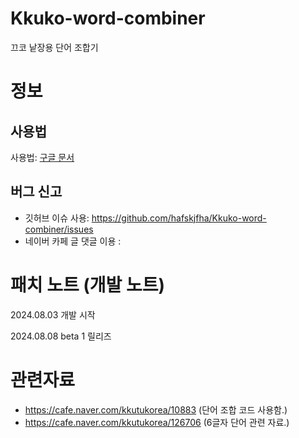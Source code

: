 # Kkuko-word-combiner
끄코 낱장용 단어 조합기

# 정보
## 사용법
사용법: [구글 문서](https://docs.google.com/document/d/1wlX4TaC4Y_b-Dnjjy5uXc0GwWpFy7GGE2EWwAAeLcSE)
<br>

## 버그 신고
+ 깃허브 이슈 사용: https://github.com/hafskjfha/Kkuko-word-combiner/issues
+ 네이버 카페 글 댓글 이용 : 

# 패치 노트 (개발 노트)

2024.08.03 개발 시작

2024.08.08 beta 1 릴리즈


# 관련자료
- https://cafe.naver.com/kkutukorea/10883 (단어 조합 코드 사용함.)<br>
- https://cafe.naver.com/kkutukorea/126706 (6글자 단어 관련 자료.)<br>

